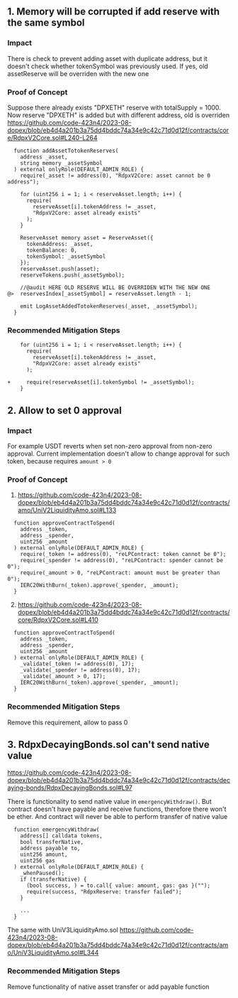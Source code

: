 ## 1. Memory will be corrupted if add reserve with the same symbol
### Impact
There is check to prevent adding asset with duplicate address, but it doesn't check whether tokenSymbol was previously used.
If yes, old assetReserve will be overriden with the new one

### Proof of Concept
Suppose there already exists "DPXETH" reserve with totalSupply = 1000.
Now reserve "DPXETH" is added but with different address, old is overriden
https://github.com/code-423n4/2023-08-dopex/blob/eb4d4a201b3a75dd4bddc74a34e9c42c71d0d12f/contracts/core/RdpxV2Core.sol#L240-L264
```solidity
  function addAssetTotokenReserves(
    address _asset,
    string memory _assetSymbol
  ) external onlyRole(DEFAULT_ADMIN_ROLE) {
    require(_asset != address(0), "RdpxV2Core: asset cannot be 0 address");

    for (uint256 i = 1; i < reserveAsset.length; i++) {
      require(
        reserveAsset[i].tokenAddress != _asset,
        "RdpxV2Core: asset already exists"
      );
    }

    ReserveAsset memory asset = ReserveAsset({
      tokenAddress: _asset,
      tokenBalance: 0,
      tokenSymbol: _assetSymbol
    });
    reserveAsset.push(asset);
    reserveTokens.push(_assetSymbol);

    //@audit HERE OLD RESERVE WILL BE OVERRIDEN WITH THE NEW ONE
@>  reservesIndex[_assetSymbol] = reserveAsset.length - 1;

    emit LogAssetAddedTotokenReserves(_asset, _assetSymbol);
  }
```

### Recommended Mitigation Steps
```solidity
    for (uint256 i = 1; i < reserveAsset.length; i++) {
      require(
        reserveAsset[i].tokenAddress != _asset,
        "RdpxV2Core: asset already exists"
      );

+     require(reserveAsset[i].tokenSymbol != _assetSymbol);
    }
```

## 2. Allow to set 0 approval
### Impact
For example USDT reverts when set non-zero approval from non-zero approval. Current implementation doesn't allow to change approval for such token, because requires `amount > 0`

### Proof of Concept
1. https://github.com/code-423n4/2023-08-dopex/blob/eb4d4a201b3a75dd4bddc74a34e9c42c71d0d12f/contracts/amo/UniV2LiquidityAmo.sol#L133
```solidity
  function approveContractToSpend(
    address _token,
    address _spender,
    uint256 _amount
  ) external onlyRole(DEFAULT_ADMIN_ROLE) {
    require(_token != address(0), "reLPContract: token cannot be 0");
    require(_spender != address(0), "reLPContract: spender cannot be 0");
    require(_amount > 0, "reLPContract: amount must be greater than 0");
    IERC20WithBurn(_token).approve(_spender, _amount);
  }
```
2. https://github.com/code-423n4/2023-08-dopex/blob/eb4d4a201b3a75dd4bddc74a34e9c42c71d0d12f/contracts/core/RdpxV2Core.sol#L410
```solidity
  function approveContractToSpend(
    address _token,
    address _spender,
    uint256 _amount
  ) external onlyRole(DEFAULT_ADMIN_ROLE) {
    _validate(_token != address(0), 17);
    _validate(_spender != address(0), 17);
    _validate(_amount > 0, 17);
    IERC20WithBurn(_token).approve(_spender, _amount);
  }
```

### Recommended Mitigation Steps
Remove this requirement, allow to pass 0

## 3. RdpxDecayingBonds.sol can't send native value
https://github.com/code-423n4/2023-08-dopex/blob/eb4d4a201b3a75dd4bddc74a34e9c42c71d0d12f/contracts/decaying-bonds/RdpxDecayingBonds.sol#L97

There is functionality to send native value in `emergencyWithdraw()`. But contract doesn't have payable and receive functions, therefore there won't be ether. And contract will never be able to perform transfer of native value
```solidity
  function emergencyWithdraw(
    address[] calldata tokens,
    bool transferNative,
    address payable to,
    uint256 amount,
    uint256 gas
  ) external onlyRole(DEFAULT_ADMIN_ROLE) {
    _whenPaused();
    if (transferNative) {
      (bool success, ) = to.call{ value: amount, gas: gas }("");
      require(success, "RdpxReserve: transfer failed");
    }
    
    ...
  }
```

The same with UniV3LiquidityAmo.sol
https://github.com/code-423n4/2023-08-dopex/blob/eb4d4a201b3a75dd4bddc74a34e9c42c71d0d12f/contracts/amo/UniV3LiquidityAmo.sol#L344

### Recommended Mitigation Steps
Remove functionality of native asset transfer or add payable function

